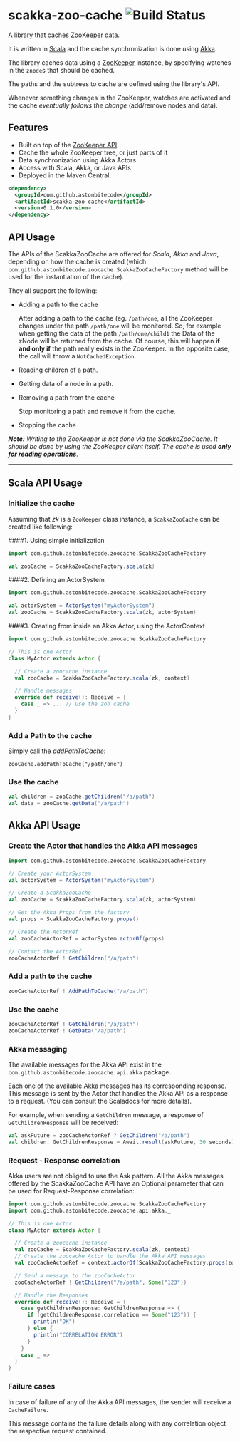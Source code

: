 # scakka-zoo-cache ![Build Status](https://travis-ci.org/astonbitecode/scakka-zoo-cache.svg?branch=master)

A library that caches [ZooKeeper](http://zookeeper.apache.org/) data.

It is written in [Scala](http://www.scala-lang.org/) and the cache synchronization is done using [Akka](http://www.akka.io).

The library caches data using a [ZooKeeper](http://zookeeper.apache.org/doc/r3.4.9/api/index.html) instance, by specifying watches in the `znode`s that should be cached.

The paths and the subtrees to cache are defined using the library's API.

Whenever something changes in the ZooKeeper, watches are activated and the cache _eventually follows the change_ (add/remove nodes and data).

## Features

* Built on top of the [ZooKeeper API](http://zookeeper.apache.org/doc/r3.4.9/api/)
* Cache the whole ZooKeeper tree, or just parts of it
* Data synchronization using Akka Actors
* Access with Scala, Akka, or Java APIs
* Deployed in the Maven Central:

```xml
<dependency>
  <groupId>com.github.astonbitecode</groupId>
  <artifactId>scakka-zoo-cache</artifactId>
  <version>0.1.0</version>
</dependency>
```

## API Usage

The APIs of the ScakkaZooCache are offered for _Scala_, _Akka_ and _Java_, depending on how the cache is created (which `com.github.astonbitecode.zoocache.ScakkaZooCacheFactory` method will be used for the instantiation of the cache). 

They all support the following:

* Adding a path to the cache

	After adding a path to the cache (eg. `/path/one`, all the ZooKeeper changes under the path `/path/one` will be monitored.
	So, for example when getting the data of the path `/path/one/child1` the Data of the zNode will be returned from the cache.
	Of course, this will happen __if and only if__ the path really exists in the ZooKeeper.
	In the opposite case, the call will throw a `NotCachedException`.
* Reading children of a path.

* Getting data of a node in a path.

* Removing a path from the cache

	Stop monitoring a path and remove it from the cache.
* Stopping the cache

___Note:___ _Writing to the ZooKeeper is not done via the ScakkaZooCache. It should be done by using the ZooKeeper client itself. The cache is used_ ___only for reading operations___.

---

## Scala API Usage

### Initialize the cache

Assuming that _zk_ is a `ZooKeeper` class instance, a `ScakkaZooCache` can be created like following:

####1.  Using simple initialization

```scala
import com.github.astonbitecode.zoocache.ScakkaZooCacheFactory

val zooCache = ScakkaZooCacheFactory.scala(zk)
```
####2. Defining an ActorSystem

```scala
import com.github.astonbitecode.zoocache.ScakkaZooCacheFactory

val actorSystem = ActorSystem("myActorSystem")
val zooCache = ScakkaZooCacheFactory.scala(zk, actorSystem)
```

####3. Creating from inside an Akka Actor, using the ActorContext

```scala
import com.github.astonbitecode.zoocache.ScakkaZooCacheFactory

// This is one Actor
class MyActor extends Actor {

  // Create a zoocache instance
  val zooCache = ScakkaZooCacheFactory.scala(zk, context)

  // Handle messages
  override def receive(): Receive = {
    case _ => ... // Use the zoo cache
  }
}

```

### Add a Path to the cache

Simply call the _addPathToCache_:

`zooCache.addPathToCache("/path/one")`

### Use the cache

```scala
val children = zooCache.getChildren("/a/path")
val data = zooCache.getData("/a/path")
```

## Akka API Usage

### Create the Actor that handles the Akka API messages

```scala
import com.github.astonbitecode.zoocache.ScakkaZooCacheFactory

// Create your ActorSystem
val actorSystem = ActorSystem("myActorSystem")

// Create a ScakkaZooCache
val zooCache = ScakkaZooCacheFactory.scala(zk, actorSystem)

// Get the Akka Props from the factory
val props = ScakkaZooCacheFactory.props()

// Create the ActorRef
val zooCacheActorRef = actorSystem.actorOf(props)

// Contact the ActorRef
zooCacheActorRef ! GetChildren("/a/path")
```

### Add a path to the cache
```scala
zooCacheActorRef ! AddPathToCache("/a/path")
```

### Use the cache

```scala
zooCacheActorRef ! GetChildren("/a/path")
zooCacheActorRef ! GetData("/a/path")
```
### Akka messaging

The available messages for the Akka API exist in the `com.github.astonbitecode.zoocache.api.akka` package.

Each one of the available Akka messages has its corresponding response. 
This message is sent by the Actor that handles the Akka API as a response to a request. (You can consult the Scaladocs for more details).

For example, when sending a `GetChildren` message, a response of `GetChildrenResponse` will be received:

```scala
val askFuture = zooCacheActorRef ? GetChildren("/a/path")
val children: GetChildrenResponse = Await.result(askFuture, 30 seconds)
```

### Request - Response correlation

Akka users are not obliged to use the Ask pattern. All the Akka messages offered by the ScakkaZooCache API have an Optional parameter that can be used for Request-Response correlation:

```scala
import com.github.astonbitecode.zoocache.ScakkaZooCacheFactory
import com.github.astonbitecode.zoocache.api.akka._

// This is one Actor
class MyActor extends Actor {

  // Create a zoocache instance
  val zooCache = ScakkaZooCacheFactory.scala(zk, context)
  // Create the zoocache Actor to handle the Akka API messages
  val zooCacheActorRef = context.actorOf(ScakkaZooCacheFactory.props(zooCache))

  // Send a message to the zooCacheActor
  zooCacheActorRef ! GetChildren("/a/path", Some("123"))

  // Handle the Responses
  override def receive(): Receive = {
    case getChildrenResponse: GetChildrenResponse => {
      if (getChildrenResponse.correlation == Some("123")) {
        println("OK")
      } else {
        println("CORRELATION ERROR")
      }
    }
    case _ =>
  }
}
```

### Failure cases

In case of failure of any of the Akka API messages, the sender will receive a `CacheFailure`.

This message contains the failure details along with any correlation object the respective request contained.



